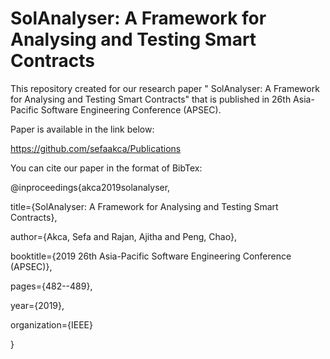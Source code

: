 # SolAnalyser: A Framework for Analysing and Testing Smart Contracts


This repository created for our research paper " SolAnalyser: A Framework for Analysing and Testing Smart Contracts" that is published in 26th Asia-Pacific Software Engineering Conference (APSEC).

Paper is available in the link below: 

https://github.com/sefaakca/Publications

You can cite our paper in the format of BibTex:

@inproceedings{akca2019solanalyser,

  title={SolAnalyser: A Framework for Analysing and Testing Smart Contracts},
  
  author={Akca, Sefa and Rajan, Ajitha and Peng, Chao},
  
  booktitle={2019 26th Asia-Pacific Software Engineering Conference (APSEC)},
  
  pages={482--489},
  
  year={2019},
  
  organization={IEEE}
  
}
